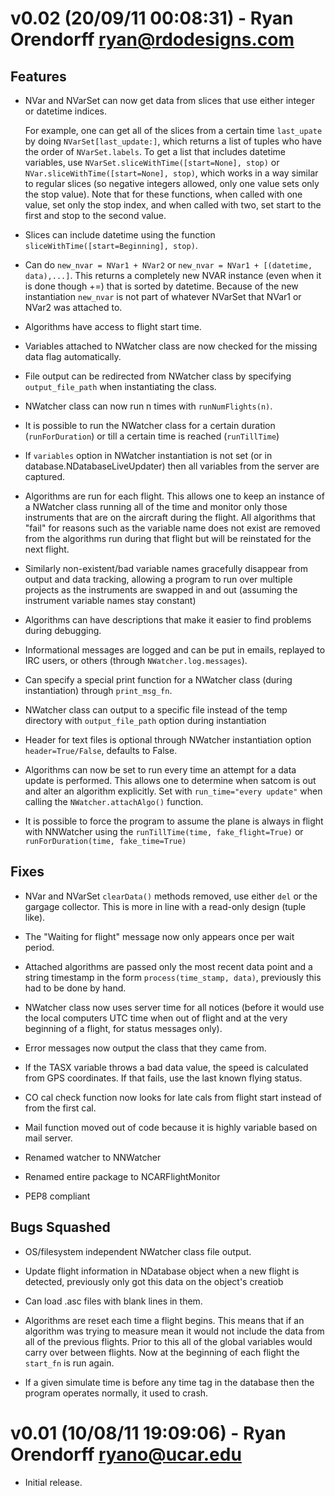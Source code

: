 v0.02 (20/09/11 00:08:31) - Ryan Orendorff <ryan@rdodesigns.com>
================================================================

Features
--------
- NVar and NVarSet can now get data from slices that use either integer or
  datetime indices.

    For example, one can get all of the slices from a certain time
    `last_upate` by doing `NVarSet[last_update:]`, which returns a list of
    tuples who have the order of `NVarSet.labels`. To get a list that includes
    datetime variables, use `NVarSet.sliceWithTime([start=None], stop)` or
    `NVar.sliceWithTime([start=None], stop)`, which works in a way similar to
    regular slices (so negative integers allowed, only one value sets only the
    stop value). Note that for these functions, when called with one value,
    set only the stop index, and when called with two, set start to the first
    and stop to the second value.

- Slices can include datetime using the function `sliceWithTime([start=Beginning], stop)`.

- Can do `new_nvar = NVar1 + NVar2` or `new_nvar = NVar1 + [(datetime,
  data),...]`. This returns a completely new NVAR instance (even when it is
  done though +=) that is sorted by datetime. Because of the new instantiation
  `new_nvar` is not part of whatever NVarSet that NVar1 or NVar2 was attached
  to.

- Algorithms have access to flight start time.

- Variables attached to NWatcher class are now checked for the missing data flag
  automatically.

- File output can be redirected from NWatcher class by specifying
  `output_file_path` when instantiating the class.

- NWatcher class can now run n times with `runNumFlights(n)`.

- It is possible to run the NWatcher class for a certain duration
  (`runForDuration`) or till a certain time is reached (`runTillTime`)

- If `variables` option in NWatcher instantiation is not set (or in
  database.NDatabaseLiveUpdater) then all variables from the server are
  captured.

- Algorithms are run for each flight. This allows one to keep an instance of a
  NWatcher class running all of the time and monitor only those instruments that
  are on the aircraft during the flight. All algorithms that "fail" for reasons
  such as the variable name does not exist are removed from the algorithms run
  during that flight but will be reinstated for the next flight.

- Similarly non-existent/bad variable names gracefully disappear from output
  and data tracking, allowing a program to run over multiple projects as the
  instruments are swapped in and out (assuming the instrument variable names
  stay constant)

- Algorithms can have descriptions that make it easier to find problems during
  debugging.

- Informational messages are logged and can be put in emails, replayed to IRC
  users, or others (through `NWatcher.log.messages`).

- Can specify a special print function for a NWatcher class (during
  instantiation) through `print_msg_fn`.

- NWatcher class can output to a specific file instead of the temp directory
  with `output_file_path` option during instantiation

- Header for text files is optional through NWatcher instantiation option
  `header=True/False`, defaults to False.

- Algorithms can now be set to run every time an attempt for a data update
  is performed. This allows one to determine when satcom is out and alter an
  algorithm explicitly. Set with `run_time="every update"` when calling the
  `NWatcher.attachAlgo()` function.

- It is possible to force the program to assume the plane is always in
  flight with NNWatcher using the `runTillTime(time, fake_flight=True)` or
  `runForDuration(time, fake_time=True)`


Fixes
-----
- NVar and NVarSet `clearData()` methods removed, use either `del` or the
  gargage collector. This is more in line with a read-only design (tuple like).

- The "Waiting for flight" message now only appears once per wait period.

- Attached algorithms are passed only the most recent data point and a string
  timestamp in the form `process(time_stamp, data)`, previously this had to be
  done by hand.

- NWatcher class now uses server time for all notices (before it would use the
  local computers UTC time when out of flight and at the very beginning of a
  flight, for status messages only).

- Error messages now output the class that they came from.

- If the TASX variable throws a bad data value, the speed is calculated from
  GPS coordinates. If that fails, use the last known flying status.

- CO cal check function now looks for late cals from flight start instead of
  from the first cal.

- Mail function moved out of code because it is highly variable based on mail
  server.

- Renamed watcher to NNWatcher

- Renamed entire package to NCARFlightMonitor

- PEP8 compliant

Bugs Squashed
-------------
- OS/filesystem independent NWatcher class file output.

- Update flight information in NDatabase object when a new flight is detected,
  previously only got this data on the object's creatiob

- Can load .asc files with blank lines in them.

- Algorithms are reset each time a flight begins. This means that if an
  algorithm was trying to measure mean it would not include the data from all
  of the previous flights. Prior to this all of the global variables would
  carry over between flights. Now at the beginning of each flight the
  `start_fn` is run again.

- If a given simulate time is before any time tag in the database then the
  program operates normally, it used to crash.


v0.01 (10/08/11 19:09:06) - Ryan Orendorff <ryano@ucar.edu>
===========================================================
- Initial release.
